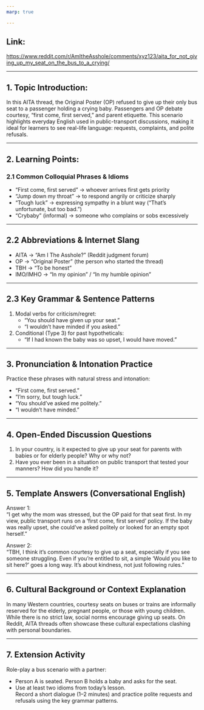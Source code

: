 ```yaml
---  
marp: true  

---  
```

## Link:  
https://www.reddit.com/r/AmItheAsshole/comments/xyz123/aita_for_not_giving_up_my_seat_on_the_bus_to_a_crying/  

---  
## 1. Topic Introduction:  
In this AITA thread, the Original Poster (OP) refused to give up their only bus seat to a passenger holding a crying baby. Passengers and OP debate courtesy, “first come, first served,” and parent etiquette. This scenario highlights everyday English used in public-transport discussions, making it ideal for learners to see real-life language: requests, complaints, and polite refusals.  

---  
## 2. Learning Points:  

### 2.1 Common Colloquial Phrases & Idioms  
- “First come, first served” → whoever arrives first gets priority  
- “Jump down my throat” → to respond angrily or criticize sharply  
- “Tough luck” → expressing sympathy in a blunt way (“That’s unfortunate, but too bad.”)  
- “Crybaby” (informal) → someone who complains or sobs excessively  

---  
## 2.2 Abbreviations & Internet Slang  
- AITA → “Am I The Asshole?” (Reddit judgment forum)  
- OP → “Original Poster” (the person who started the thread)  
- TBH → “To be honest”  
- IMO/IMHO → “In my opinion” / “In my humble opinion”  

---  
## 2.3 Key Grammar & Sentence Patterns  
1. Modal verbs for criticism/regret:  
   - “You should have given up your seat.”  
   - “I wouldn’t have minded if you asked.”  
2. Conditional (Type 3) for past hypotheticals:  
   - “If I had known the baby was so upset, I would have moved.”  

---  
## 3. Pronunciation & Intonation Practice  
Practice these phrases with natural stress and intonation:  
- “First come, first served.”  
- “I’m sorry, but tough luck.”  
- “You should’ve asked me politely.”  
- “I wouldn’t have minded.”  

---  
## 4. Open-Ended Discussion Questions  
1. In your country, is it expected to give up your seat for parents with babies or for elderly people? Why or why not?  
2. Have you ever been in a situation on public transport that tested your manners? How did you handle it?  

---  
## 5. Template Answers (Conversational English)  
Answer 1:  
“I get why the mom was stressed, but the OP paid for that seat first. In my view, public transport runs on a ‘first come, first served’ policy. If the baby was really upset, she could’ve asked politely or looked for an empty spot herself.”  

Answer 2:  
“TBH, I think it’s common courtesy to give up a seat, especially if you see someone struggling. Even if you’re entitled to sit, a simple ‘Would you like to sit here?’ goes a long way. It’s about kindness, not just following rules.”  

---  
## 6. Cultural Background or Context Explanation  
In many Western countries, courtesy seats on buses or trains are informally reserved for the elderly, pregnant people, or those with young children. While there is no strict law, social norms encourage giving up seats. On Reddit, AITA threads often showcase these cultural expectations clashing with personal boundaries.  

---  
## 7. Extension Activity  
Role-play a bus scenario with a partner:  
- Person A is seated. Person B holds a baby and asks for the seat.  
- Use at least two idioms from today’s lesson.  
Record a short dialogue (1–2 minutes) and practice polite requests and refusals using the key grammar patterns.